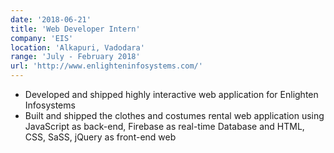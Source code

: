 ```yaml
---
date: '2018-06-21'
title: 'Web Developer Intern'
company: 'EIS'
location: 'Alkapuri, Vadodara'
range: 'July - February 2018'
url: 'http://www.enlighteninfosystems.com/'
---
```


- Developed and shipped highly interactive web application for Enlighten Infosystems
- Built and shipped the clothes and costumes rental web application using JavaScript as back-end, Firebase as real-time 
Database and HTML, CSS, SaSS, jQuery as front-end web
